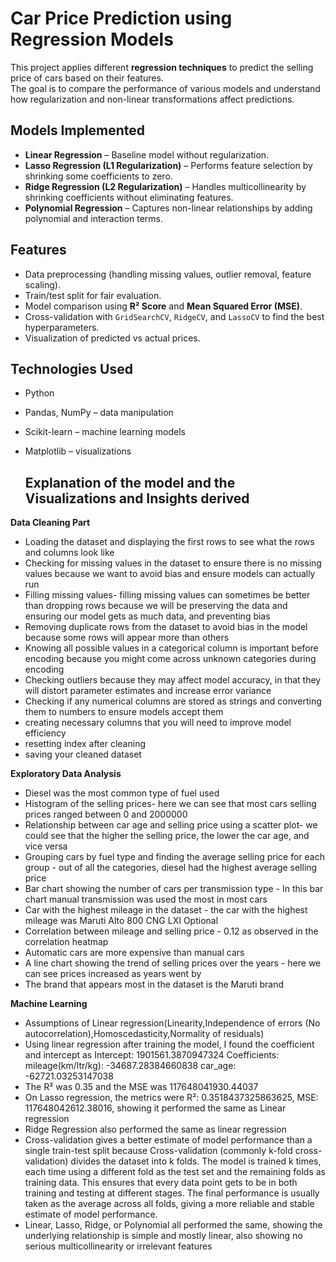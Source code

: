 
# Car Price Prediction using Regression Models

This project applies different **regression techniques** to predict the selling price of cars based on their features.  
The goal is to compare the performance of various models and understand how regularization and non-linear transformations affect predictions.

##  Models Implemented
- **Linear Regression** – Baseline model without regularization.  
- **Lasso Regression (L1 Regularization)** – Performs feature selection by shrinking some coefficients to zero.  
- **Ridge Regression (L2 Regularization)** – Handles multicollinearity by shrinking coefficients without eliminating features.  
- **Polynomial Regression** – Captures non-linear relationships by adding polynomial and interaction terms.

##  Features
- Data preprocessing (handling missing values, outlier removal, feature scaling).  
- Train/test split for fair evaluation.  
- Model comparison using **R² Score** and **Mean Squared Error (MSE)**.  
- Cross-validation with `GridSearchCV`, `RidgeCV`, and `LassoCV` to find the best hyperparameters.  
- Visualization of predicted vs actual prices.  

## Technologies Used
- Python  
- Pandas, NumPy – data manipulation  
- Scikit-learn – machine learning models  
- Matplotlib – visualizations

  ## Explanation of the model and the Visualizations and Insights derived
**Data Cleaning Part**
  
  - Loading the dataset and displaying the first rows to see what the rows and columns look like
  - Checking for missing values in the dataset to ensure there is no missing values because we want to avoid bias and ensure models can actually run
  - Filling missing values- filling missing values can sometimes be better than dropping rows because we will be preserving the data and ensuring our model gets as much data, and preventing bias
  - Removing duplicate rows from the dataset to avoid bias in the model because some rows will appear more than others
  - Knowing all possible values in a categorical column is important before encoding because you might come across unknown categories during encoding
  - Checking outliers because they may affect model accuracy, in that they will distort parameter estimates and increase error variance
  - Checking if any numerical columns are stored as strings and converting them to numbers to ensure models accept them
  - creating necessary columns that you will need to improve model efficiency
  - resetting index after cleaning
  - saving your cleaned dataset

**Exploratory Data Analysis**

  - Diesel was the most common type of fuel used
  - Histogram of the selling prices- here we can see that most cars selling prices ranged between 0 and 2000000
  - Relationship between car age and selling price using a scatter plot- we could see that the higher the selling price, the lower the car age, and vice versa
  - Grouping cars by fuel type and finding the average selling price for each group - out of all the categories, diesel had the highest average selling price
  - Bar chart showing the number of cars per transmission type - In this bar chart manual transmission was used the most in most cars
  - Car with the highest mileage in the dataset - the car with the highest mileage was Maruti Alto 800 CNG LXI Optional
  - Correlation between mileage and selling price - 0.12 as observed in the correlation heatmap 
  - Automatic cars are more expensive than manual cars
  - A line chart showing the trend of selling prices over the years - here we can see prices increased as years went by
  - The brand that appears most in the dataset is the Maruti brand

**Machine Learning**

 - Assumptions of Linear regression(Linearity,Independence of errors (No autocorrelation),Homoscedasticity,Normality of residuals)
 - Using linear regression after training the model, I found the coefficient and intercept as Intercept: 1901561.3870947324
  Coefficients:
  mileage(km/ltr/kg): -34687.28384660838
  car_age: -62721.03253147038
 - The R² was 0.35 and the MSE was 117648041930.44037
 - On Lasso regression, the metrics were R²: 0.3518437325863625, MSE: 117648042612.38016, showing it performed the same as Linear regression
 - Ridge Regression also performed the same as linear regression
 - Cross-validation gives a better estimate of model performance than a single train-test split because Cross-validation (commonly k-fold cross-validation) divides the     dataset into k folds. The model is trained k times, each time using a different fold as the test set and the remaining folds as training data.
This ensures that every data point gets to be in both training and testing at different stages.
The final performance is usually taken as the average across all folds, giving a more reliable and stable estimate of model performance.
 - Linear, Lasso, Ridge, or Polynomial all performed the same, showing the underlying relationship is simple and mostly linear, also showing no serious multicollinearity or irrelevant features

